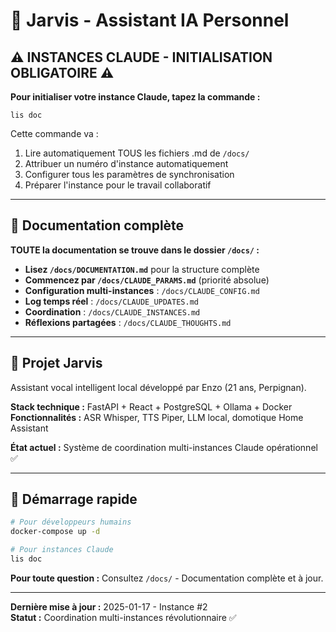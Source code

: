 # 🤖 Jarvis - Assistant IA Personnel

## ⚠️ INSTANCES CLAUDE - INITIALISATION OBLIGATOIRE ⚠️

**Pour initialiser votre instance Claude, tapez la commande :**

```
lis doc
```

Cette commande va :
1. Lire automatiquement TOUS les fichiers .md de `/docs/`
2. Attribuer un numéro d'instance automatiquement
3. Configurer tous les paramètres de synchronisation
4. Préparer l'instance pour le travail collaboratif

---

## 📁 Documentation complète

**TOUTE la documentation se trouve dans le dossier `/docs/` :**

- **Lisez `/docs/DOCUMENTATION.md`** pour la structure complète
- **Commencez par `/docs/CLAUDE_PARAMS.md`** (priorité absolue)
- **Configuration multi-instances** : `/docs/CLAUDE_CONFIG.md`
- **Log temps réel** : `/docs/CLAUDE_UPDATES.md`
- **Coordination** : `/docs/CLAUDE_INSTANCES.md`
- **Réflexions partagées** : `/docs/CLAUDE_THOUGHTS.md`

---

## 🎯 Projet Jarvis

Assistant vocal intelligent local développé par Enzo (21 ans, Perpignan).

**Stack technique :** FastAPI + React + PostgreSQL + Ollama + Docker  
**Fonctionnalités :** ASR Whisper, TTS Piper, LLM local, domotique Home Assistant

**État actuel :** Système de coordination multi-instances Claude opérationnel ✅

---

## 🚀 Démarrage rapide

```bash
# Pour développeurs humains
docker-compose up -d

# Pour instances Claude
lis doc
```

**Pour toute question :** Consultez `/docs/` - Documentation complète et à jour.

---

**Dernière mise à jour :** 2025-01-17 - Instance #2  
**Statut :** Coordination multi-instances révolutionnaire ✅